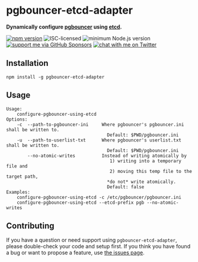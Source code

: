 # pgbouncer-etcd-adapter

**Dynamically configure [pgbouncer](https://www.pgbouncer.org) using [etcd](https://etcd.io/).**

[![npm version](https://img.shields.io/npm/v/pgbouncer-etcd-adapter.svg)](https://www.npmjs.com/package/pgbouncer-etcd-adapter)
![ISC-licensed](https://img.shields.io/github/license/derhuerst/pgbouncer-etcd-adapter.svg)
![minimum Node.js version](https://img.shields.io/node/v/pgbouncer-etcd-adapter.svg)
[![support me via GitHub Sponsors](https://img.shields.io/badge/support%20me-donate-fa7664.svg)](https://github.com/sponsors/derhuerst)
[![chat with me on Twitter](https://img.shields.io/badge/chat%20with%20me-on%20Twitter-1da1f2.svg)](https://twitter.com/derhuerst)


## Installation

```shell
npm install -g pgbouncer-etcd-adapter
```


## Usage

```
Usage:
    configure-pgbouncer-using-etcd
Options:
    -c  --path-to-pgbouncer-ini     Where pgbouncer's pgbouncer.ini shall be written to.
                                      Default: $PWD/pgbouncer.ini
    -u  --path-to-userlist-txt      Where pgbouncer's userlist.txt shall be written to.
                                      Default: $PWD/pgbouncer.ini
        --no-atomic-writes          Instead of writing atomically by
                                       1) writing into a temporary file and
                                       2) moving this temp file to the target path,
                                      *do not* write atomically.
                                      Default: false
Examples:
    configure-pgbouncer-using-etcd -c /etc/pgbouncer/pgbouncer.ini
    configure-pgbouncer-using-etcd --etcd-prefix pgb --no-atomic-writes
```


## Contributing

If you have a question or need support using `pgbouncer-etcd-adapter`, please double-check your code and setup first. If you think you have found a bug or want to propose a feature, use [the issues page](https://github.com/derhuerst/pgbouncer-etcd-adapter/issues).
